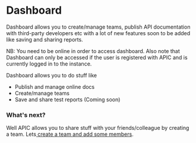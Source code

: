 # Dashboard

Dashboard allows you to create/manage teams, publish API documentation with third-party developers etc with a lot of new features soon to be added like saving and sharing reports.

NB: You need to be online in order to access dashboard. Also note that Dashboard can only be accessed if the user is registered with APIC and is currently logged in to the instance.

Dashboard allows you to do stuff like

* Publish and manage online docs
* Create/manage teams
* Save and share test reports \(Coming soon\)

### What's next?

Well APIC allows you to share stuff with your friends/colleague by creating a team. Lets[ create a team and add some members](/dashboard/team-management.md).

